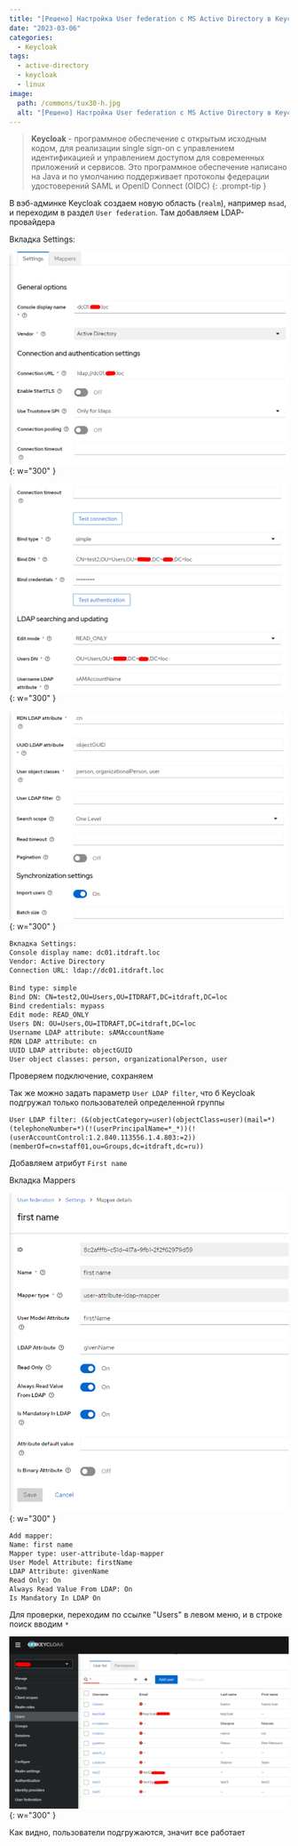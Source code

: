 ```yaml
---
title: "[Решено] Настройка User federation с MS Active Directory в Keycloak"
date: "2023-03-06"
categories: 
  - Keycloak
tags: 
  - active-directory
  - keycloak
  - linux
image:
  path: /commons/tux30-h.jpg
  alt: "[Решено] Настройка User federation с MS Active Directory в Keycloak"
---
```


> **Keycloak** - программное обеспечение с открытым исходным кодом, для реализации single sign-on с управлением идентификацией и управлением доступом для современных приложений и сервисов. Это программное обеспечение написано на Java и по умолчанию поддерживает протоколы федерации удостоверений SAML и OpenID Connect (OIDC)
{: .prompt-tip }

В вэб-админке Keycloak создаем новую область (`realm`), например `msad`, и переходим в раздел `User federation`. Там добавляем LDAP-провайдера

Вкладка Settings:

![](/assets/img/posts/2023/03/06/image-5.png){: w="300" }

![](/assets/img/posts/2023/03/06/image-6.png){: w="300" }

![](/assets/img/posts/2023/03/06/image-7.png){: w="300" }

```
Вкладка Settings:
Console display name: dc01.itdraft.loc
Vendor: Active Directory
Connection URL: ldap://dc01.itdraft.loc

Bind type: simple
Bind DN: CN=test2,OU=Users,OU=ITDRAFT,DC=itdraft,DC=loc
Bind credentials: mypass
Edit mode: READ_ONLY
Users DN: OU=Users,OU=ITDRAFT,DC=itdraft,DC=loc
Username LDAP attribute: sAMAccountName
RDN LDAP attribute: cn
UUID LDAP attribute: objectGUID
User object classes: person, organizationalPerson, user
```

Проверяем подключение, сохраняем

Так же можно задать параметр `User LDAP filter`, что б Keycloak подгружал только пользователей определенной группы

```
User LDAP filter: (&(objectCategory=user)(objectClass=user)(mail=*)(telephoneNumber=*)(!(userPrincipalName=*_*))(!(userAccountControl:1.2.840.113556.1.4.803:=2))(memberOf=cn=staff01,ou=Groups,dc=itdraft,dc=ru))
```

Добавляем атрибут `First name`

Вкладка Mappers

![](/assets/img/posts/2023/03/06/image-23.png){: w="300" }

```
Add mapper:
Name: first name
Mapper type: user-attribute-ldap-mapper
User Model Attribute: firstName
LDAP Attribute: givenName
Read Only: On
Always Read Value From LDAP: On
Is Mandatory In LDAP On
```

Для проверки, переходим по ссылке "Users" в левом меню, и в строке поиск вводим `*`

![](/assets/img/posts/2023/03/06/image-8-1024x630.png){: w="300" }

Как видно, пользователи подгружаются, значит все работает
